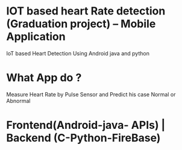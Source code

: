 # IOT based heart Rate detection (Graduation project) – Mobile Application
IoT based Heart Detection Using Android java and python 

# What App do ? 
Measure Heart Rate by Pulse Sensor and Predict his case Normal or Abnormal

# Frontend(Android-java- APIs) | Backend (C-Python-FireBase)

